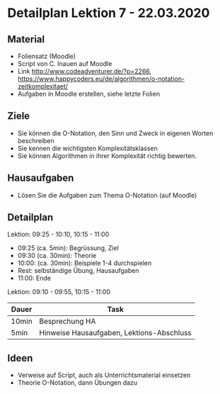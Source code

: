 Detailplan Lektion 7 - 22.03.2020
===========================================

Material
--------

* Foliensatz (Moodle)
* Script von C. Inauen auf Moodle
* Link http://www.codeadventurer.de/?p=2266, https://www.happycoders.eu/de/algorithmen/o-notation-zeitkomplexitaet/
* Aufgaben in Moodle erstellen, siehe letzte Folien

Ziele
-----

* Sie können die O-Notation, den Sinn und Zweck in eigenen Worten beschreiben
* Sie kennen die wichtigsten Komplexitätsklassen
* Sie können Algorithmen in ihrer Komplexität richtig bewerten.

Hausaufgaben
--------------

* Lösen Sie die Aufgaben zum Thema O-Notation (auf Moodle)


Detailplan
----------

Lektion: 09:25 - 10:10, 10:15 - 11:00

* 09:25 (ca. 5min): Begrüssung, Ziel
* 09:30 (ca. 30min): Theorie
* 10:00: (ca. 30min): Beispiele 1-4 durchspielen
* Rest: selbständige Übung, Hausaufgaben
* 11:00: Ende

Lektion: 09:10 - 09:55, 10:15 - 11:00

Dauer      | Task
-----------|-----------------------------------------------------------
10min      | Besprechung HA
5min       | Hinweise Hausaufgaben, Lektions-Abschluss

Ideen
--------

- Verweise auf Script, auch als Unterrichtsmaterial einsetzen
- Theorie O-Notation, dann Übungen dazu
